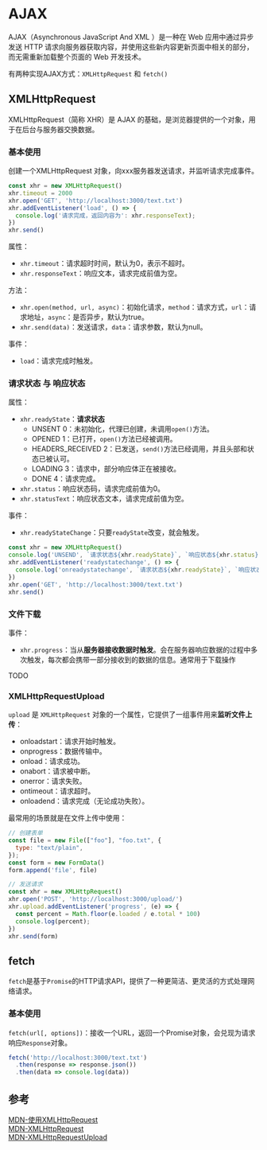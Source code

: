 # AJAX
AJAX（Asynchronous JavaScript And XML ）是一种在 Web 应用中通过异步发送 HTTP 请求向服务器获取内容，并使用这些新内容更新页面中相关的部分，而无需重新加载整个页面的 Web 开发技术。

有两种实现AJAX方式：`XMLHttpRequest` 和 `fetch()`

## XMLHttpRequest
XMLHttpRequest（简称 XHR）是 AJAX 的基础，是浏览器提供的一个对象，用于在后台与服务器交换数据。

### 基本使用
创建一个XMLHttpRequest 对象，向xxx服务器发送请求，并监听请求完成事件。
```javascript
const xhr = new XMLHttpRequest()
xhr.timeout = 2000
xhr.open('GET', 'http://localhost:3000/text.txt')
xhr.addEventListener('load', () => {
  console.log('请求完成，返回内容为': xhr.responseText);
})
xhr.send()
```
属性：
- `xhr.timeout`：请求超时时间，默认为0，表示不超时。
- `xhr.responseText`：响应文本，请求完成前值为空。

方法：
  - `xhr.open(method, url, async)`：初始化请求，`method`：请求方式，`url`：请求地址，`async`：是否异步，默认为true。
  - `xhr.send(data)`：发送请求，`data`：请求参数，默认为null。

事件：
  - `load`：请求完成时触发。
  
###  请求状态 与 响应状态
属性：
- `xhr.readyState`：**请求状态**
  - UNSENT 0：未初始化，代理已创建，未调用`open()`方法。
  - OPENED 1：已打开，`open()`方法已经被调用。
  - HEADERS_RECEIVED 2：已发送，`send()`方法已经调用，并且头部和状态已被认可。
  - LOADING 3：请求中，部分响应体正在被接收。
  - DONE 4：请求完成。
- `xhr.status`：响应状态码，请求完成前值为0。
- `xhr.statusText`：响应状态文本，请求完成前值为空。
  
事件：
- `xhr.readyStateChange`：只要`readyState`改变，就会触发。


```javascript
const xhr = new XMLHttpRequest()
console.log('UNSEND', `请求状态${xhr.readyState}`, `响应状态${xhr.status}`)
xhr.addEventListener('readystatechange', () => {
  console.log('onreadystatechange', `请求状态${xhr.readyState}`, `响应状态${xhr.status}`)
})
xhr.open('GET', 'http://localhost:3000/text.txt')
xhr.send()
```

### 文件下载
事件：
- `xhr.progress`：当从**服务器接收数据时触发**。会在服务器响应数据的过程中多次触发，每次都会携带一部分接收到的数据的信息。通常用于下载操作

TODO

### XMLHttpRequestUpload 
`upload` 是 `XMLHttpRequest` 对象的一个属性，它提供了一组事件用来**监听文件上传**：
  - onloadstart：请求开始时触发。
  - onprogress：数据传输中。
  - onload：请求成功。
  - onabort：请求被中断。
  - onerror：请求失败。
  - ontimeout：请求超时。
  - onloadend：请求完成（无论成功失败）。

最常用的场景就是在文件上传中使用：
```javascript
// 创建表单
const file = new File(["foo"], "foo.txt", {
  type: "text/plain",
});
const form = new FormData()
form.append('file', file)

// 发送请求
const xhr = new XMLHttpRequest()
xhr.open('POST', 'http://localhost:3000/upload/')
xhr.upload.addEventListener('progress', (e) => {
  const percent = Math.floor(e.loaded / e.total * 100)
  console.log(percent);
})
xhr.send(form)
```

## fetch
`fetch`是基于`Promise`的HTTP请求API，提供了一种更简洁、更灵活的方式处理网络请求。

### 基本使用
`fetch(url[, options])`：接收一个URL，返回一个Promise对象，会兑现为请求响应`Response`对象。
```javascript
fetch('http://localhost:3000/text.txt')
  .then(response => response.json())
  .then(data => console.log(data))
```

## 参考
[MDN-使用XMLHttpRequest](https://developer.mozilla.org/zh-CN/docs/Web/API/XMLHttpRequest_API/Using_XMLHttpRequest)  
[MDN-XMLHttpRequest](https://developer.mozilla.org/zh-CN/docs/Web/API/XMLHttpRequest)  
[MDN-XMLHttpRequestUpload](https://developer.mozilla.org/en-US/docs/Web/API/XMLHttpRequestUpload) 
